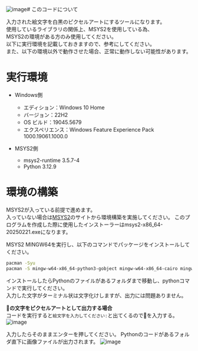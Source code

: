 ![image](https://github.com/user-attachments/assets/dd786bf7-7d41-436d-b7ff-878efe23f5c4)# このコードについて

入力された絵文字を白黒のピクセルアートにするツールになります。  
使用しているライブラリの関係上、MSYS2を使用している為、  
MSYS2の環境がある方のみ使用してください。  
以下に実行環境を記載しておきますので、参考にしてください。  
また、以下の環境以外で動作させた場合、正常に動作しない可能性があります。  

# 実行環境  

- Windows側  
  - エディション：Windows 10 Home  
  - バージョン：22H2  
  - OS ビルド：19045.5679  
  - エクスペリエンス：Windows Feature Experience Pack 1000.19061.1000.0  

- MSYS2側  
  - msys2-runtime 3.5.7-4  
  - Python 3.12.9  

# 環境の構築

MSYS2が入っている前提で進めます。  
入っていない場合は[MSYS2]("https://www.msys2.org/")のサイトから環境構築を実施してください。  
このプログラムを作成した際に使用したインストーラーはmsys2-x86_64-20250221.exeになります。  

MSYS2 MINGW64を実行し、以下のコマンドでパッケージをインストールしてください。  

```bash
pacman -Syu
pacman -S mingw-w64-x86_64-python3-gobject mingw-w64-x86_64-cairo mingw-w64-x86_64-pango mingw-w64-x86_64-gtk3
```

インストールしたらPythonのファイルがあるフォルダまで移動し、pythonコマンドで実行してください。  
入力した文字がターミナル状は文字化けしますが、出力には問題ありません。  

**🐾の文字をピクセルアートとして出力する場合**  
コードを実行すると`絵文字を入力してください:`と出てくるので🐾を入力する。  
![image](https://github.com/user-attachments/assets/3821196b-61fd-4723-b86f-2c475afcea0a)  

入力したらそのままエンターを押してください。
Pythonのコードがあるフォルダ直下に画像ファイルが出力されます。
![image](https://github.com/user-attachments/assets/76b18a2c-5ea1-406d-8767-d671356f7381)


